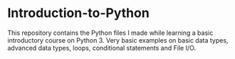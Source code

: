 # Introduction-to-Python

This repository contains the Python files I made while learning a basic introductory course on Python 3.
Very basic examples on basic data types, advanced data types, loops, conditional statements and File I/O.
